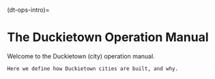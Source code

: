 (dt-ops-intro)=
# The Duckietown Operation Manual

Welcome to the Duckietown (city) operation manual. 

```{note}
Here we define how Duckietown cities are built, and why. 
```

<!--
* [](#dt-ops-preliminaries): What you need to know before you start.
* [](#dt-ops-assembly): What you need to know to build a Duckietown.
-->

```{tableofcontents}
```
